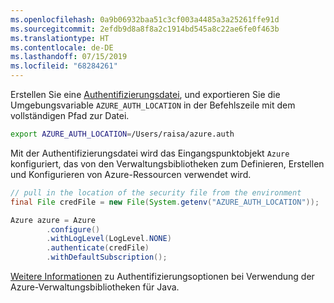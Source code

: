 ```yaml
---
ms.openlocfilehash: 0a9b06932baa51c3cf003a4485a3a25261ffe91d
ms.sourcegitcommit: 2efdb9d8a8f8a2c1914bd545a8c22ae6fe0f463b
ms.translationtype: HT
ms.contentlocale: de-DE
ms.lasthandoff: 07/15/2019
ms.locfileid: "68284261"
---
```

Erstellen Sie eine [Authentifizierungsdatei](../java-sdk-azure-authenticate.md#mgmt-file), und exportieren Sie die Umgebungsvariable `AZURE_AUTH_LOCATION` in der Befehlszeile mit dem vollständigen Pfad zur Datei.

```bash
export AZURE_AUTH_LOCATION=/Users/raisa/azure.auth
```

Mit der Authentifizierungsdatei wird das Eingangspunktobjekt `Azure` konfiguriert, das von den Verwaltungsbibliotheken zum Definieren, Erstellen und Konfigurieren von Azure-Ressourcen verwendet wird.

```java
// pull in the location of the security file from the environment 
final File credFile = new File(System.getenv("AZURE_AUTH_LOCATION"));

Azure azure = Azure
        .configure()
        .withLogLevel(LogLevel.NONE)
        .authenticate(credFile)
        .withDefaultSubscription();
```

[Weitere Informationen](../java-sdk-azure-authenticate.md#mgmt-auth) zu Authentifizierungsoptionen bei Verwendung der Azure-Verwaltungsbibliotheken für Java.